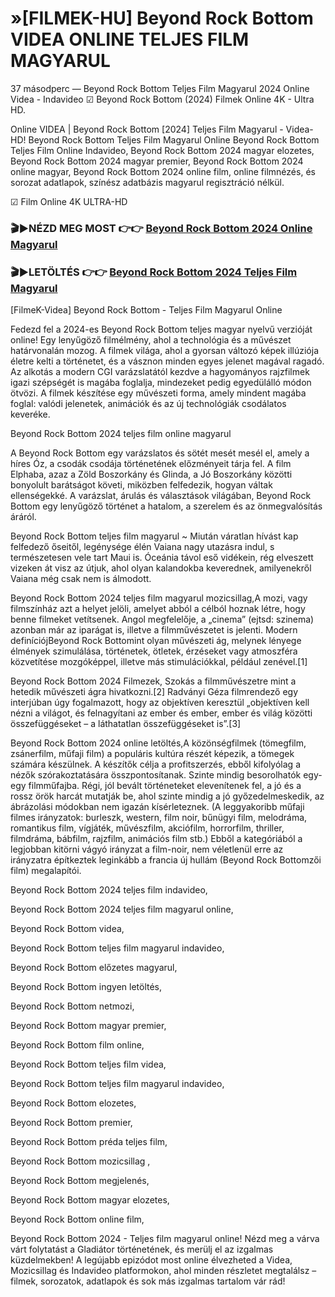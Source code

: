 # »[FILMEK-HU] Beyond Rock Bottom VIDEA ONLINE TELJES FILM MAGYARUL

37 másodperc — Beyond Rock Bottom Teljes Film Magyarul 2024 Online Videa - Indavideo ☑ Beyond Rock Bottom (2024) Filmek Online 4K - Ultra HD.

Online VIDEA | Beyond Rock Bottom [2024] Teljes Film Magyarul - Videa-HD! Beyond Rock Bottom Teljes Film Magyarul Online Beyond Rock Bottom Teljes Film Online Indavideo, Beyond Rock Bottom 2024 magyar elozetes, Beyond Rock Bottom 2024 magyar premier, Beyond Rock Bottom 2024 online magyar, Beyond Rock Bottom 2024 online film, online filmnézés, és sorozat adatlapok, színész adatbázis magyarul regisztráció nélkül.

☑ Film Online 4K ULTRA-HD

### 🎬▶NÉZD MEG MOST 👉👉 [Beyond Rock Bottom 2024 Online Magyarul](https://playmov.fun/hu/movie/1358901/beyond-rock-bottom-gitmik-GITSKIN)

### 🎬▶LETÖLTÉS 👉👉 [Beyond Rock Bottom 2024 Teljes Film Magyarul](https://playmov.fun/hu/movie/1358901/beyond-rock-bottom-gitmik-GITSKIN)

[FilmeK-Videa] Beyond Rock Bottom - Teljes Film Magyarul Online

Fedezd fel a 2024-es Beyond Rock Bottom teljes magyar nyelvű verzióját online! Egy lenyűgöző filmélmény, ahol a technológia és a művészet határvonalán mozog. A filmek világa, ahol a gyorsan változó képek illúziója életre kelti a történetet, és a vásznon minden egyes jelenet magával ragadó. Az alkotás a modern CGI varázslatától kezdve a hagyományos rajzfilmek igazi szépségét is magába foglalja, mindezeket pedig egyedülálló módon ötvözi. A filmek készítése egy művészeti forma, amely mindent magába foglal: valódi jelenetek, animációk és az új technológiák csodálatos keveréke.

Beyond Rock Bottom 2024 teljes film online magyarul

A Beyond Rock Bottom egy varázslatos és sötét mesét mesél el, amely a híres Óz, a csodák csodája történetének előzményeit tárja fel. A film Elphaba, azaz a Zöld Boszorkány és Glinda, a Jó Boszorkány közötti bonyolult barátságot követi, miközben felfedezik, hogyan váltak ellenségekké. A varázslat, árulás és választások világában, Beyond Rock Bottom egy lenyűgöző történet a hatalom, a szerelem és az önmegvalósítás áráról.

Beyond Rock Bottom teljes film magyarul ~ Miután váratlan hívást kap felfedező őseitől, legénysége élén Vaiana nagy utazásra indul, s természetesen vele tart Maui is. Óceánia távol eső vidékein, rég elveszett vizeken át visz az útjuk, ahol olyan kalandokba keverednek, amilyenekről Vaiana még csak nem is álmodott.

Beyond Rock Bottom 2024 teljes film magyarul mozicsillag,A mozi, vagy filmszínház azt a helyet jelöli, amelyet abból a célból hoznak létre, hogy benne filmeket vetítsenek. Angol megfelelője, a „cinema” (ejtsd: szinema) azonban már az iparágat is, illetve a filmművészetet is jelenti. Modern definíciójBeyond Rock Bottomint olyan művészeti ág, melynek lényege élmények szimulálása, történetek, ötletek, érzéseket vagy atmoszféra közvetítése mozgóképpel, illetve más stimulációkkal, például zenével.[1]

Beyond Rock Bottom 2024 Filmezek, Szokás a filmművészetre mint a hetedik művészeti ágra hivatkozni.[2] Radványi Géza filmrendező egy interjúban úgy fogalmazott, hogy az objektíven keresztül „objektíven kell nézni a világot, és felnagyítani az ember és ember, ember és világ közötti összefüggéseket – a láthatatlan összefüggéseket is”.[3]

Beyond Rock Bottom 2024 online letöltés,A közönségfilmek (tömegfilm, zsánerfilm, műfaji film) a populáris kultúra részét képezik, a tömegek számára készülnek. A készítők célja a profitszerzés, ebből kifolyólag a nézők szórakoztatására összpontosítanak. Szinte mindig besorolhatók egy-egy filmműfajba. Régi, jól bevált történeteket elevenítenek fel, a jó és a rossz örök harcát mutatják be, ahol szinte mindig a jó győzedelmeskedik, az ábrázolási módokban nem igazán kísérleteznek. (A leggyakoribb műfaji filmes irányzatok: burleszk, western, film noir, bűnügyi film, melodráma, romantikus film, vígjáték, művészfilm, akciófilm, horrorfilm, thriller, filmdráma, bábfilm, rajzfilm, animációs film stb.) Ebből a kategóriából a legjobban kitörni vágyó irányzat a film-noir, nem véletlenül erre az irányzatra építkeztek leginkább a francia új hullám (Beyond Rock Bottomzői film) megalapítói.

Beyond Rock Bottom 2024 teljes film indavideo,

Beyond Rock Bottom 2024 teljes film magyarul online,

Beyond Rock Bottom videa,

Beyond Rock Bottom teljes film magyarul indavideo,

Beyond Rock Bottom előzetes magyarul,

Beyond Rock Bottom ingyen letöltés,

Beyond Rock Bottom netmozi,

Beyond Rock Bottom magyar premier,

Beyond Rock Bottom film online,

Beyond Rock Bottom teljes film videa,

Beyond Rock Bottom teljes film magyarul indavideo,

Beyond Rock Bottom elozetes,

Beyond Rock Bottom premier,

Beyond Rock Bottom préda teljes film,

Beyond Rock Bottom mozicsillag ,

Beyond Rock Bottom megjelenés,

Beyond Rock Bottom magyar elozetes,

Beyond Rock Bottom online film,

Beyond Rock Bottom 2024 - Teljes film magyarul online! Nézd meg a várva várt folytatást a Gladiátor történetének, és merülj el az izgalmas küzdelmekben! A legújabb epizódot most online élvezheted a Videa, Mozicsillag és Indavideo platformokon, ahol minden részletet megtalálsz – filmek, sorozatok, adatlapok és sok más izgalmas tartalom vár rád!
